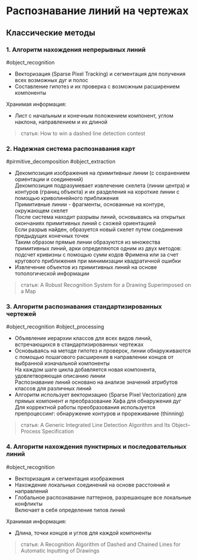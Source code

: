 # Распознавание линий на чертежах

## Классические методы

### 1. Алгоритм нахождения непрерывных линий

#object_recognition

- Векторизация (Sparse Pixel Tracking) и сегментация для получения всех возможных дуг и полос
- Составление гипотез и их проверка с возможным расширением компоненты

Хранимая информация: 

- Лист с начальным и конечным положением компонент, углом наклона, направлением и их длиной

> статья: How to win a dashed line detection contest

### 2. Надежная система распознавания карт

#pirmitive_decomposition #object_extraction

- Декомпозиция изображения на _примитивные линии_ (с сохранением ориентации и соединений) \
  Декомпозиция подразумевает извлечение скелета (линии центра) и контуров (границ объекта) и их разделения на короткие линии с помощью криволинейного приближения \
  Примитивные линии - фрагменты, основанные на контуре, окружающем скелет \
  После система находит разрывы линий, основываясь на открытых окончаниях примитивных линий с схожей ориентацией \
  Если разрыв найден, образуется новый скелет путем соединения предыдущих конечных точек \
  Таким образом прямые линии образуются из множества примитивных линий, арки определяются одним из двух методов: подсчет кривизны с помощью сумм кодов
  Фримена или за счет кругового приближения при минимизации квадратичной ошибки
- Извлечение объектов из примитивных линий на основе топологической информации

> статья: A Robust Recognition System for a Drawing Superimposed on a Map

### 3. Алгоритм распознавания стандартизированных чертежей

#object_recognition #object_processing

- Объявление иерархии классов для всех видов линий, встречающихся в стандартизированных чертежах
- Основываясь на методе гипотез и проверок, линии обнаруживаются с помощью пошагового расширения в направлении концов от выбранной изначальной компоненты \
  На каждом шаге цикла добавляется новая компонента, удовлетворяющая описанию линии \
  Распознавание линий основано на анализе значений атрибутов классов для различных линий
- Алгоритм использует векторизацию (Sparse Pixel Vectorization) для прямых компонент и преобразование Хафа для обнаружения дуг \
  Для корректной работы преобразования используется препроцессинг: обнаружение контуров и прореживание (thinning)

> статья: A Generic Integrated Line Detection Algorithm and Its Object–Process Specification

### 4. Алгоритм нахождения пунктирных и последовательных линий

#object_recognition

- Векторизация и сегментация изображения
- Нахождение локальных соединений на основе расстояний и направлений
- Глобальное распознавание паттернов, разрешающее все локальные конфликты \
  Включает в себя определение типов линий

Хранимая информация: 

- Длина, точки концов и углов для каждой компоненты

> статья: A Recognition Algorithm of Dashed and Chained Lines for Automatic Inputting of Drawings
